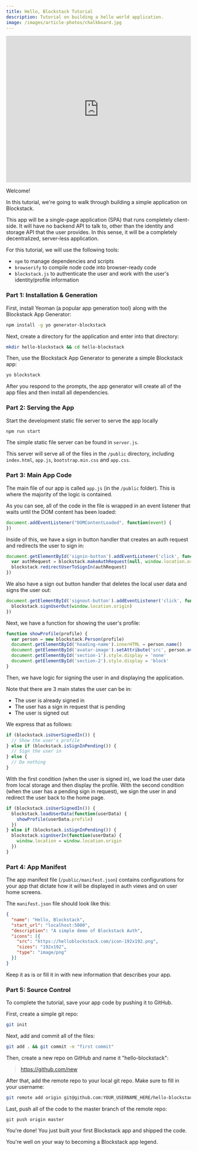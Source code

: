 ```yaml
---
title: Hello, Blockstack Tutorial
description: Tutorial on building a hello world application.
image: /images/article-photos/chalkboard.jpg
---
```


<p className="video-wrapper">
  <iframe width="100%" height="400" src="https://www.youtube.com/embed/UbZ6PlX5rF8" frameborder="0" allowfullscreen>
  </iframe>
</p>

Welcome!

In this tutorial, we're going to walk through building a simple application on Blockstack.

This app will be a single-page application (SPA) that runs completely client-side. It will have no backend API to talk to, other than the identity and storage API that the user provides. In this sense, it will be a completely decentralized, server-less application.

For this tutorial, we will use the following tools:

- `npm` to manage dependencies and scripts
- `browserify` to compile node code into browser-ready code
- `blockstack.js` to authenticate the user and work with the user's identity/profile information

### Part 1: Installation & Generation

First, install Yeoman (a popular app generation tool) along with the Blockstack App Generator:

```bash
npm install -g yo generator-blockstack
```

Next, create a directory for the application and enter into that directory:

```bash
mkdir hello-blockstack && cd hello-blockstack
```

Then, use the Blockstack App Generator to generate a simple Blockstack app:

```bash
yo blockstack
```

After you respond to the prompts, the app generator will create all of the app files and then install all dependencies.

### Part 2: Serving the App

Start the development static file server to serve the app locally

```bash
npm run start
```

The simple static file server can be found in `server.js`.

This server will serve all of the files in the `/public` directory, including `index.html`, `app.js`, `bootstrap.min.css` and `app.css`.

### Part 3: Main App Code

The main file of our app is called `app.js` (in the `/public` folder). This is where the majority of the logic is contained.

As you can see, all of the code in the file is wrapped in an event listener that waits until the DOM content has been loaded:

```js
document.addEventListener("DOMContentLoaded", function(event) { 
})
```

Inside of this, we have a sign in button handler that creates an auth request and redirects the user to sign in:

```js
document.getElementById('signin-button').addEventListener('click', function() {
  var authRequest = blockstack.makeAuthRequest(null, window.location.origin)
  blockstack.redirectUserToSignIn(authRequest)
})
```

We also have a sign out button handler that deletes the local user data and signs the user out:

```js
document.getElementById('signout-button').addEventListener('click', function() {
  blockstack.signUserOut(window.location.origin)
})
```

Next, we have a function for showing the user's profile:

```js
function showProfile(profile) {
  var person = new blockstack.Person(profile)
  document.getElementById('heading-name').innerHTML = person.name()
  document.getElementById('avatar-image').setAttribute('src', person.avatarUrl())
  document.getElementById('section-1').style.display = 'none'
  document.getElementById('section-2').style.display = 'block'
}
```

Then, we have logic for signing the user in and displaying the application.

Note that there are 3 main states the user can be in:

- The user is already signed in
- The user has a sign in request that is pending
- The user is signed out

We express that as follows:

```js
if (blockstack.isUserSignedIn()) {
  // Show the user's profile
} else if (blockstack.isSignInPending()) {
  // Sign the user in
} else {
  // Do nothing
}
```

With the first condition (when the user is signed in), we load the user data from local storage and then display the profile. With the second condition (when the user has a pending sign in request), we sign the user in and redirect the user back to the home page. 

```js
if (blockstack.isUserSignedIn()) {
  blockstack.loadUserData(function(userData) {
    showProfile(userData.profile)
  })
} else if (blockstack.isSignInPending()) {
  blockstack.signUserIn(function(userData) {
    window.location = window.location.origin
  })
}
```

### Part 4: App Manifest

The app manifest file (`/public/manifest.json`) contains configurations for your app that dictate how it will be displayed in auth views and on user home screens.

The `manifest.json` file should look like this:

```json
{
  "name": "Hello, Blockstack",
  "start_url": "localhost:5000",
  "description": "A simple demo of Blockstack Auth",
  "icons": [{
    "src": "https://helloblockstack.com/icon-192x192.png",
    "sizes": "192x192",
    "type": "image/png"
  }]
}
```

Keep it as is or fill it in with new information that describes your app.

### Part 5: Source Control

To complete the tutorial, save your app code by pushing it to GitHub.

First, create a simple git repo:

```bash
git init
```

Next, add and commit all of the files:

```bash
git add . && git commit -m "first commit"
```

Then, create a new repo on GitHub and name it "hello-blockstack":

> https://github.com/new

After that, add the remote repo to your local git repo. Make sure to fill in your username:

```bash
git remote add origin git@github.com:YOUR_USERNAME_HERE/hello-blockstack.git
```

Last, push all of the code to the master branch of the remote repo:

```
git push origin master
```

You're done! You just built your first Blockstack app and shipped the code.

You're well on your way to becoming a Blockstack app legend.
